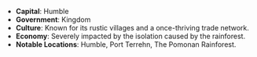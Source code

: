 - **Capital**: Humble
- **Government**: Kingdom
- **Culture**: Known for its rustic villages and a once-thriving trade network.
- **Economy**: Severely impacted by the isolation caused by the rainforest.
- **Notable Locations**: Humble, Port Terrehn, The Pomonan Rainforest.